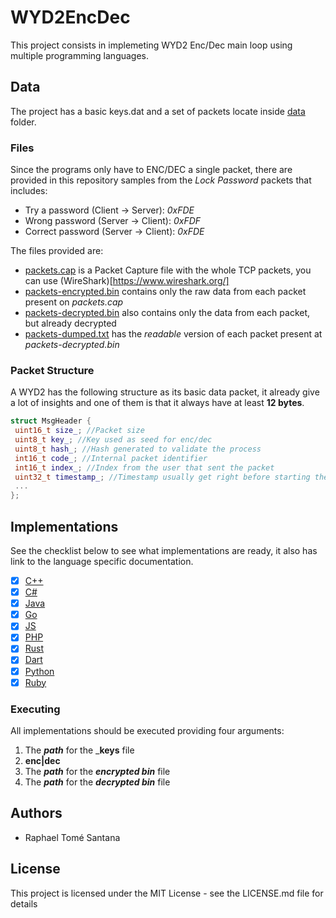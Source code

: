 # WYD2EncDec
This project consists in implemeting WYD2 Enc/Dec main loop using multiple programming languages.

## Data
The project has a basic keys.dat and a set of packets locate inside [data](/data) folder.

### Files 
Since the programs only have to ENC/DEC a single packet, there are provided in this repository samples from the _Lock Password_ packets that includes:

 - Try a password (Client -> Server): _0xFDE_
 - Wrong password (Server -> Client): _0xFDF_
 - Correct password (Server -> Client): _0xFDE_

The files provided are:
 - [packets.cap](/data/packets/lock-password/packets.cap) is a Packet Capture file with the whole TCP packets, you can use (WireShark)[https://www.wireshark.org/]
 - [packets-encrypted.bin](/data/packets/lock-password/packets-encrypted.bin) contains only the raw data from each packet present on _packets.cap_
 - [packets-decrypted.bin](/data/packets/lock-password/packets-decrypted.bin) also contains only the data from each packet, but already decrypted
 - [packets-dumped.txt](/data/packets/lock-password/packets-dumped.txt) has the _readable_
 version of each packet present at _packets-decrypted.bin_

 ### Packet Structure
 A WYD2 has the following structure as its basic data packet, it already give a lot of insights and one of them is that it always have at least **12 bytes**.

 ```cpp
struct MsgHeader {
  uint16_t size_; //Packet size
  uint8_t key_; //Key used as seed for enc/dec
  uint8_t hash_; //Hash generated to validate the process
  int16_t code_; //Internal packet identifier
  int16_t index_; //Index from the user that sent the packet
  uint32_t timestamp_; //Timestamp usually get right before starting the enc/dec process
  ...
};
```

## Implementations
See the checklist below to see what implementations are ready,
it also has link to the language specific documentation.

- [x] [C++](/cpp)
- [x] [C#](/csharp)
- [x] [Java](/java)
- [x] [Go](/go)
- [x] [JS](/js)
- [x] [PHP](/php)
- [x] [Rust](/rust)
- [x] [Dart](/dart)
- [x] [Python](/python)
- [x] [Ruby](/ruby)

### Executing
All implementations should be executed providing four arguments:
 1. The _**path**_ for the _**keys** file
 2. **enc|dec**
 3. The _**path**_ for the _**encrypted bin**_ file
 4. The _**path**_ for the _**decrypted bin**_ file

## Authors
 - Raphael Tomé Santana

## License
This project is licensed under the MIT License - see the LICENSE.md file for details
